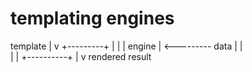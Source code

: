 # templating engines

template
    |
    v
 +---------+
|          |
|  engine  | <---------    data 
|          |    
|          |
+----------+
     |
     v
 rendered result